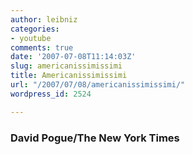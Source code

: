 ```yaml
---
author: leibniz
categories:
- youtube
comments: true
date: '2007-07-08T11:14:03Z'
slug: americanissimissimi
title: Americanissimissimi
url: "/2007/07/08/americanissimissimi/"
wordpress_id: 2524

---
```

### David Pogue/The New York Times
